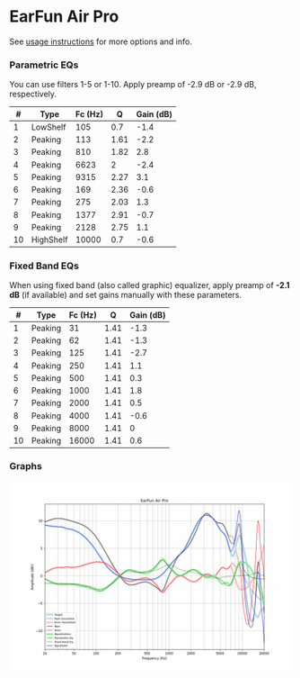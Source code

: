 # EarFun Air Pro
See [usage instructions](https://github.com/jaakkopasanen/AutoEq#usage) for more options and info.

### Parametric EQs
You can use filters 1-5 or 1-10. Apply preamp of -2.9 dB or -2.9 dB, respectively.

|   # | Type      |   Fc (Hz) |    Q |   Gain (dB) |
|-----|-----------|-----------|------|-------------|
|   1 | LowShelf  |       105 | 0.7  |        -1.4 |
|   2 | Peaking   |       113 | 1.61 |        -2.2 |
|   3 | Peaking   |       810 | 1.82 |         2.8 |
|   4 | Peaking   |      6623 | 2    |        -2.4 |
|   5 | Peaking   |      9315 | 2.27 |         3.1 |
|   6 | Peaking   |       169 | 2.36 |        -0.6 |
|   7 | Peaking   |       275 | 2.03 |         1.3 |
|   8 | Peaking   |      1377 | 2.91 |        -0.7 |
|   9 | Peaking   |      2128 | 2.75 |         1.1 |
|  10 | HighShelf |     10000 | 0.7  |        -0.6 |

### Fixed Band EQs
When using fixed band (also called graphic) equalizer, apply preamp of **-2.1 dB** (if available) and set gains manually with these parameters.

|   # | Type    |   Fc (Hz) |    Q |   Gain (dB) |
|-----|---------|-----------|------|-------------|
|   1 | Peaking |        31 | 1.41 |        -1.3 |
|   2 | Peaking |        62 | 1.41 |        -1.3 |
|   3 | Peaking |       125 | 1.41 |        -2.7 |
|   4 | Peaking |       250 | 1.41 |         1.1 |
|   5 | Peaking |       500 | 1.41 |         0.3 |
|   6 | Peaking |      1000 | 1.41 |         1.8 |
|   7 | Peaking |      2000 | 1.41 |         0.5 |
|   8 | Peaking |      4000 | 1.41 |        -0.6 |
|   9 | Peaking |      8000 | 1.41 |         0   |
|  10 | Peaking |     16000 | 1.41 |         0.6 |

### Graphs
![](./EarFun%20Air%20Pro.png)
